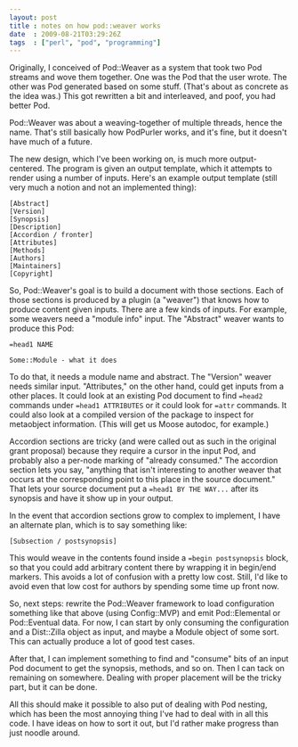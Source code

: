 ```yaml
---
layout: post
title : notes on how pod::weaver works
date  : 2009-08-21T03:29:26Z
tags  : ["perl", "pod", "programming"]
---
```

Originally, I conceived of Pod::Weaver as a system that took two Pod streams
and wove them together.  One was the Pod that the user wrote.  The other was
Pod generated based on some stuff.  (That's about as concrete as the idea was.)
This got rewritten a bit and interleaved, and poof, you had better Pod.

Pod::Weaver was about a weaving-together of multiple threads, hence the name.
That's still basically how PodPurler works, and it's fine, but it doesn't have
much of a future.

The new design, which I've been working on, is much more output-centered.  The
program is given an output template, which it attempts to render using a number
of inputs.  Here's an example output template (still very much a notion and not
an implemented thing):

    [Abstract]
    [Version]
    [Synopsis]
    [Description]
    [Accordion / fronter]
    [Attributes]
    [Methods]
    [Authors]
    [Maintainers]
    [Copyright]

So, Pod::Weaver's goal is to build a document with those sections.  Each of
those sections is produced by a plugin (a "weaver") that knows how to produce
content given inputs.  There are a few kinds of inputs.  For example, some
weavers need a "module info" input.  The "Abstract" weaver wants to produce
this Pod:

    =head1 NAME

    Some::Module - what it does

To do that, it needs a module name and abstract.  The "Version" weaver needs
similar input.  "Attributes," on the other hand, could get inputs from a other
places.  It could look at an existing Pod document to find `=head2` commands
under `=head1 ATTRIBUTES` or it could look for `=attr` commands.  It could also
look at a compiled version of the package to inspect for metaobject
information.  (This will get us Moose autodoc, for example.)

Accordion sections are tricky (and were called out as such in the original
grant proposal) because they require a cursor in the input Pod, and probably
also a per-node marking of "already consumed."  The accordion section lets you
say, "anything that isn't interesting to another weaver that occurs at the
corresponding point to this place in the source document."  That lets your
source document put a `=head1 BY THE WAY...` after its synopsis and have it
show up in your output.

In the event that accordion sections grow to complex to implement, I have an
alternate plan, which is to say something like:

    [Subsection / postsynopsis]

This would weave in the contents found inside a `=begin postsynopsis` block, so
that you could add arbitrary content there by wrapping it in begin/end markers.
This avoids a lot of confusion with a pretty low cost.  Still, I'd like to
avoid even that low cost for authors by spending some time up front now.

So, next steps:  rewrite the Pod::Weaver framework to load configuration
something like that above (using Config::MVP) and emit Pod::Elemental or
Pod::Eventual data.  For now, I can start by only consuming the configuration
and a Dist::Zilla object as input, and maybe a Module object of some sort.
This can actually produce a lot of good test cases.

After that, I can implement something to find and "consume" bits of an input
Pod document to get the synopsis, methods, and so on.  Then I can tack on
remaining on somewhere.  Dealing with proper placement will be the tricky part,
but it can be done.

All this should make it possible to also put of dealing with Pod nesting, which
has been the most annoying thing I've had to deal with in all this code.  I
have ideas on how to sort it out, but I'd rather make progress than just noodle
around.

